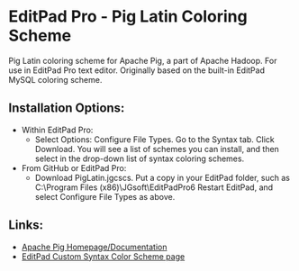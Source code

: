 EditPad Pro - Pig Latin Coloring Scheme
=======================================

Pig Latin coloring scheme for Apache Pig, a part of Apache Hadoop. For use in EditPad Pro text editor. Originally based on the built-in EditPad MySQL coloring scheme.

Installation Options:
---------------------
- Within EditPad Pro:
    - Select Options: Configure File Types. Go to the Syntax tab. Click Download. You will see a list of schemes you can install, and then select in the drop-down list of syntax coloring schemes.
- From GitHub or EditPad Pro:
    - Download PigLatin.jgcscs. Put a copy in your EditPad folder, such as C:\Program Files (x86)\JGsoft\EditPadPro6
Restart EditPad, and select Configure File Types as above.


Links:
------
- [Apache Pig Homepage/Documentation](http://pig.apache.org)
- [EditPad Custom Syntax Color Scheme page](http://www.editpadpro.com/cscs.html)

